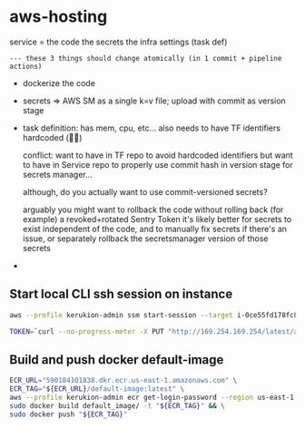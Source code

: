 # aws-hosting

service = 
    the code
    the secrets
    the infra settings (task def)

    --- these 3 things should change atomically (in 1 commit + pipeline actions)

* dockerize the code
* secrets => AWS SM as a single k=v file; upload with commit as version stage
* task definition: has mem, cpu, etc... 
    also needs to have TF identifiers hardcoded (👎🏼)

    conflict: want to have in TF repo to avoid hardcoded identifiers
    but want to have in Service repo to properly use commit hash in version stage for secrets manager...

    although, do you actually want to use commit-versioned secrets?

    arguably you might want to rollback the code without rolling back (for example) a revoked+rotated Sentry Token
    it's likely better for secrets to exist independent of the code, and to manually fix secrets if there's an issue, 
    or separately rollback the secretsmanager version of those secrets
* 

## Start local CLI ssh session on instance
```bash
aws --profile kerukion-admin ssm start-session --target i-0ce55fd178fc85fe9

TOKEN=`curl --no-progress-meter -X PUT "http://169.254.169.254/latest/api/token" -H "X-aws-ec2-metadata-token-ttl-seconds: 21600"` && curl --no-progress-meter -H "X-aws-ec2-metadata-token: $TOKEN" http://169.254.169.254/latest/meta-data/iam/info && echo
```


## Build and push docker default-image
```bash
ECR_URL="590184101838.dkr.ecr.us-east-1.amazonaws.com" \
ECR_TAG="${ECR_URL}/default-image:latest" \
aws --profile kerukion-admin ecr get-login-password --region us-east-1 | docker login --username AWS --password-stdin "${ECR_URL}" && \
sudo docker build default_image/ -t "${ECR_TAG}" && \
sudo docker push "${ECR_TAG}"
```